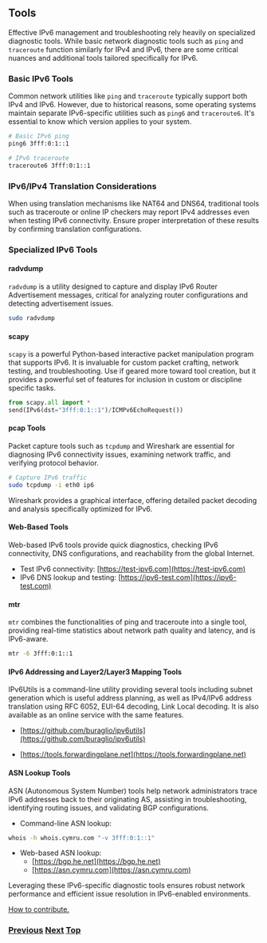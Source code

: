 ## Tools

<!-- ## Chapter X: IPv6 Diagnostic Tools -->

Effective IPv6 management and troubleshooting rely heavily on specialized diagnostic tools. While basic network diagnostic tools such as `ping` and `traceroute` function similarly for IPv4 and IPv6, there are some critical nuances and additional tools tailored specifically for IPv6.

### Basic IPv6 Tools

Common network utilities like `ping` and `traceroute` typically support both IPv4 and IPv6. However, due to historical reasons, some operating systems maintain separate IPv6-specific utilities such as `ping6` and `traceroute6`. It's essential to know which version applies to your system.

```bash
# Basic IPv6 ping
ping6 3fff:0:1::1

# IPv6 traceroute
traceroute6 3fff:0:1::1
```

### IPv6/IPv4 Translation Considerations

When using translation mechanisms like NAT64 and DNS64, traditional tools such as traceroute or online IP checkers may report IPv4 addresses even when testing IPv6 connectivity. Ensure proper interpretation of these results by confirming translation configurations.

### Specialized IPv6 Tools

#### radvdump

`radvdump` is a utility designed to capture and display IPv6 Router Advertisement messages, critical for analyzing router configurations and detecting advertisement issues.

```bash
sudo radvdump
```

#### scapy

`scapy` is a powerful Python-based interactive packet manipulation program that supports IPv6. It is invaluable for custom packet crafting, network testing, and troubleshooting. Use if geared more toward tool creation, but it provides a powerful set of features for inclusion in custom or discipline specific tasks.

```python
from scapy.all import *
send(IPv6(dst="3fff:0:1::1")/ICMPv6EchoRequest())
```

#### pcap Tools

Packet capture tools such as `tcpdump` and Wireshark are essential for diagnosing IPv6 connectivity issues, examining network traffic, and verifying protocol behavior.

```bash
# Capture IPv6 traffic
sudo tcpdump -i eth0 ip6
```

Wireshark provides a graphical interface, offering detailed packet decoding and analysis specifically optimized for IPv6.

#### Web-Based Tools

Web-based IPv6 tools provide quick diagnostics, checking IPv6 connectivity, DNS configurations, and reachability from the global Internet.

- Test IPv6 connectivity: [https://test-ipv6.com](https://test-ipv6.com)
- IPv6 DNS lookup and testing: [https://ipv6-test.com](https://ipv6-test.com)

#### mtr

`mtr` combines the functionalities of ping and traceroute into a single tool, providing real-time statistics about network path quality and latency, and is IPv6-aware.

```bash
mtr -6 3fff:0:1::1
```
#### IPv6 Addressing and Layer2/Layer3 Mapping Tools

IPv6Utils is a command-line utility providing several tools including subnet generation which is useful address planning, as well as  IPv4/IPv6 address translation using RFC 6052, EUI-64 decoding, Link Local decoding. It is also available as an online service with the same features.

- [https://github.com/buraglio/ipv6utils](https://github.com/buraglio/ipv6utils)

 - [https://tools.forwardingplane.net](https://tools.forwardingplane.net)

#### ASN Lookup Tools

ASN (Autonomous System Number) tools help network administrators trace IPv6 addresses back to their originating AS, assisting in troubleshooting, identifying routing issues, and validating BGP configurations.

- Command-line ASN lookup:

```bash
whois -h whois.cymru.com "-v 3fff:0:1::1"
```

- Web-based ASN lookup:
  - [https://bgp.he.net](https://bgp.he.net)
  - [https://asn.cymru.com](https://asn.cymru.com)
 

Leveraging these IPv6-specific diagnostic tools ensures robust network performance and efficient issue resolution in IPv6-enabled environments.

[How to contribute.](https://github.com/becarpenter/book6/blob/main/1.%20Introduction%20and%20Foreword/How%20to%20contribute.md#how-to-contribute)

<!-- Link lines generated automatically; do not delete -->

### [<ins>Previous</ins>](Advanced%20Troubleshooting.md) [<ins>Next</ins>](../10.%20Obsolete%20Features%20in%20IPv6/10.%20Obsolete%20Features%20in%20IPv6.md) [<ins>Top</ins>](09.%20Troubleshooting.md)
